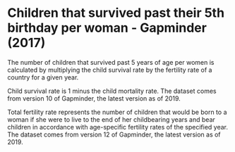 # Children that survived past their 5th birthday per woman - Gapminder (2017)

The number of children that survived past 5 years of age per women is calculated by multiplying the child survival rate by the fertility rate of a country for a given year.

Child survival rate is 1 minus the child mortality rate. The dataset comes from version 10 of Gapminder, the latest version as of 2019. 

Total fertility rate represents the number of children that would be born to a woman if she were to live to the end of her childbearing years and bear children in accordance with age-specific fertility rates of the specified year. The dataset comes from version 12 of Gapminder, the latest version as of 2019.